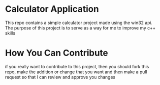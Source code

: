 # Calculator Application
This repo contains a simple calculator project made using the win32 api. The purpose of this project is to serve as a way for me to improve my c++ skills

# How You Can Contribute
if you really want to contribute to this project, then you should fork this repo, make the addition or change that you want and then make a pull request so that I can review and approve you changes
